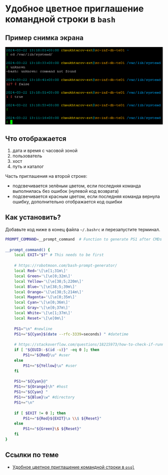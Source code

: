 # Удобное цветное приглашение командной строки в `bash`

## Пример снимка экрана

![bashrc](bashrc.png)

## Что отображается

1. дата и время с часовой зоной
1. пользователь
1. хост
1. путь и каталог

Часть приглашения на второй строке:
* подсвечивается зелёным цветом, если последняя команда выполнилась без ошибок (нулевой код возврата)
* подсвечивается красным цветом, если последняя команда вернула ошибку, дополнительно отображается код ошибки

## Как установить?

Добавьте код ниже в конец файла `~/.bashrc` и перезапустите терминал.

```bash
PROMPT_COMMAND=__prompt_command  # Function to generate PS1 after CMDs

__prompt_command() {
    local EXIT="$?" # This needs to be first

    # https://robotmoon.com/bash-prompt-generator/
    local Red='\[\e[1;31m\]'
    local Green='\[\e[0;32m\]'
    local Yellow='\[\e[38;5;220m\]'
    local Blue='\[\e[38;5;39m\]'
    local Orange='\[\e[38;5;214m\]'
    local Magenta='\[\e[0;35m\]'
    local Cyan='\[\e[0;36m\]'
    local Gray='\[\e[0;37m\]'
    local White='\[\e[1;37m\]'
    local Reset='\[\e[0m\]'

    PS1="\n" #newline
    PS1+="${Cyan}$(date --rfc-3339=seconds) " #datetime

    # https://stackoverflow.com/questions/18215973/how-to-check-if-running-as-root-in-a-bash-script
    if [ "${EUID:-$(id -u)}" -eq 0 ]; then
        PS1+="${Red}\u" #user
    else
        PS1+="${Yellow}\u" #user
    fi

    PS1+="${Cyan}@"
    PS1+="${Orange}\h" #host
    PS1+="${Cyan} "
    PS1+="${Blue}\w" #directory
    PS1+="\n"

    if [ $EXIT != 0 ]; then
        PS1+="${Red}${EXIT}\a \\$ ${Reset}"
    else
        PS1+="${Green}\$ ${Reset}"
    fi
}
```

## Ссылки по теме

* [Удобное цветное приглашение командной строки в `psql`](../psqlrc)
